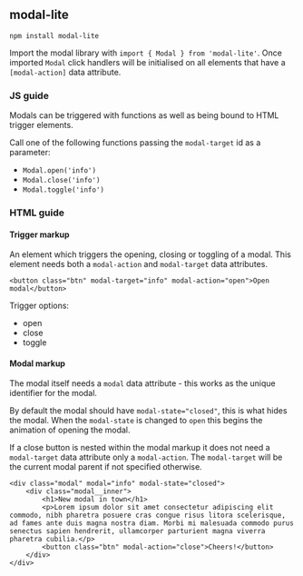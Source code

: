 ## modal-lite

```npm install modal-lite```

Import the modal library with `import { Modal } from 'modal-lite'`. Once imported `Modal` click handlers will be initialised on all elements that have a `[modal-action]` data attribute.

### JS guide

Modals can be triggered with functions as well as being bound to HTML trigger elements.

Call one of the following functions passing the `modal-target` id as a parameter:

* `Modal.open('info')`
* `Modal.close('info')`
* `Modal.toggle('info')`

### HTML guide

#### Trigger markup

An element which triggers the opening, closing or toggling of a modal. This element needs both a `modal-action` and `modal-target` data attributes.

```
<button class="btn" modal-target="info" modal-action="open">Open modal</button>
```

Trigger options:
* open
* close
* toggle

#### Modal markup

The modal itself needs a `modal` data attribute - this works as the unique identifier for the modal.

By default the modal should have `modal-state="closed"`, this is what hides the modal. When the `modal-state` is changed to `open` this begins the animation of opening the modal.

If a close button is nested within the modal markup it does not need a `modal-target` data attribute only a `modal-action`. The `modal-target` will be the current modal parent if not specified otherwise.

```
<div class="modal" modal="info" modal-state="closed">
    <div class="modal__inner">
        <h1>New modal in town</h1>
        <p>Lorem ipsum dolor sit amet consectetur adipiscing elit commodo, nibh pharetra posuere cras congue risus litora scelerisque, ad fames ante duis magna nostra diam. Morbi mi malesuada commodo purus senectus sapien hendrerit, ullamcorper parturient magna viverra pharetra cubilia.</p>
        <button class="btn" modal-action="close">Cheers!</button>
    </div>
</div>
```